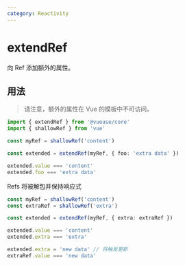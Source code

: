 ```yaml
---
category: Reactivity
---
```


# extendRef

向 Ref 添加额外的属性。

## 用法

> 请注意，额外的属性在 Vue 的模板中不可访问。

```ts
import { extendRef } from '@vueuse/core'
import { shallowRef } from 'vue'

const myRef = shallowRef('content')

const extended = extendRef(myRef, { foo: 'extra data' })

extended.value === 'content'
extended.foo === 'extra data'
```

Refs 将被解包并保持响应式

```ts
const myRef = shallowRef('content')
const extraRef = shallowRef('extra')

const extended = extendRef(myRef, { extra: extraRef })

extended.value === 'content'
extended.extra === 'extra'

extended.extra = 'new data' // 将触发更新
extraRef.value === 'new data'
```
